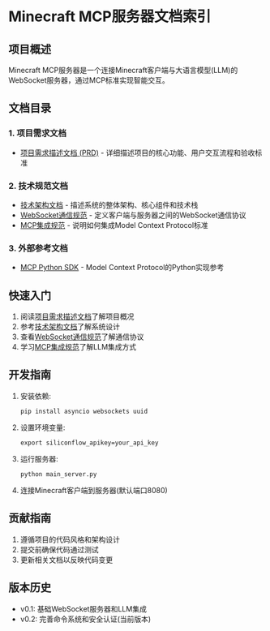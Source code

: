 # Minecraft MCP服务器文档索引

## 项目概述

Minecraft MCP服务器是一个连接Minecraft客户端与大语言模型(LLM)的WebSocket服务器，通过MCP标准实现智能交互。

## 文档目录

### 1. 项目需求文档

- [项目需求描述文档 (PRD)](pr.md) - 详细描述项目的核心功能、用户交互流程和验收标准

### 2. 技术规范文档

- [技术架构文档](technical_architecture.md) - 描述系统的整体架构、核心组件和技术栈
- [WebSocket通信规范](websocket_spec.md) - 定义客户端与服务器之间的WebSocket通信协议
- [MCP集成规范](mcp_integration.md) - 说明如何集成Model Context Protocol标准

### 3. 外部参考文档

- [MCP Python SDK](../MCP_PYTHON_SDK.md) - Model Context Protocol的Python实现参考

## 快速入门

1. 阅读[项目需求描述文档](pr.md)了解项目概况
2. 参考[技术架构文档](technical_architecture.md)了解系统设计
3. 查看[WebSocket通信规范](websocket_spec.md)了解通信协议
4. 学习[MCP集成规范](mcp_integration.md)了解LLM集成方式

## 开发指南

1. 安装依赖:
   ```
   pip install asyncio websockets uuid
   ```

2. 设置环境变量:
   ```
   export siliconflow_apikey=your_api_key
   ```

3. 运行服务器:
   ```
   python main_server.py
   ```

4. 连接Minecraft客户端到服务器(默认端口8080)

## 贡献指南

1. 遵循项目的代码风格和架构设计
2. 提交前确保代码通过测试
3. 更新相关文档以反映代码变更

## 版本历史

- v0.1: 基础WebSocket服务器和LLM集成
- v0.2: 完善命令系统和安全认证(当前版本) 